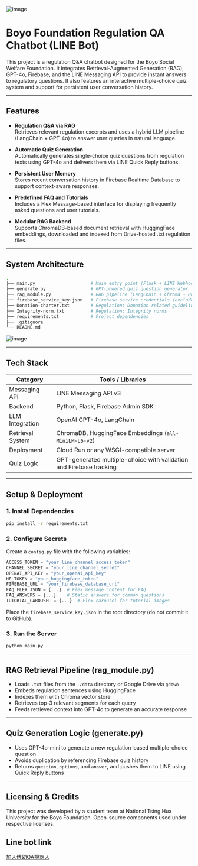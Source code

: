 ![image](https://github.com/user-attachments/assets/3f6867d4-3ede-40d4-ae46-3053226398db)
# Boyo Foundation Regulation QA Chatbot (LINE Bot)

This project is a regulation Q&A chatbot designed for the Boyo Social Welfare Foundation. It integrates Retrieval-Augmented Generation (RAG), GPT-4o, Firebase, and the LINE Messaging API to provide instant answers to regulatory questions. It also features an interactive multiple-choice quiz system and support for persistent user conversation history.

---

## Features

- **Regulation Q&A via RAG**  
  Retrieves relevant regulation excerpts and uses a hybrid LLM pipeline (LangChain + GPT-4o) to answer user queries in natural language.

- **Automatic Quiz Generation**  
  Automatically generates single-choice quiz questions from regulation texts using GPT-4o and delivers them via LINE Quick Reply buttons.

- **Persistent User Memory**  
  Stores recent conversation history in Firebase Realtime Database to support context-aware responses.

- **Predefined FAQ and Tutorials**  
  Includes a Flex Message-based interface for displaying frequently asked questions and user tutorials.

- **Modular RAG Backend**  
  Supports ChromaDB-based document retrieval with HuggingFace embeddings, downloaded and indexed from Drive-hosted .txt regulation files.

---

## System Architecture

```bash
.
├── main.py                     # Main entry point (Flask + LINE Webhook)
├── generate.py                 # GPT-powered quiz question generator
├── rag_module.py               # RAG pipeline (LangChain + Chroma + HuggingFace + OpenAI)
├── firebase_service_key.json   # Firebase service credentials (excluded from version control)
├── Donation-charter.txt        # Regulation: Donation-related guidelines
├── Integrity-norm.txt          # Regulation: Integrity norms
├── requirements.txt            # Project dependencies
├── .gitignore
└── README.md
```
![image](https://github.com/user-attachments/assets/8a5918f7-257f-4f3a-bb3b-296bb037cffc)



---

## Tech Stack

| Category | Tools / Libraries |
|---------|-------------------|
| Messaging API | LINE Messaging API v3 |
| Backend | Python, Flask, Firebase Admin SDK |
| LLM Integration | OpenAI GPT-4o, LangChain |
| Retrieval System | ChromaDB, HuggingFace Embeddings (`all-MiniLM-L6-v2`) |
| Deployment | Cloud Run or any WSGI-compatible server |
| Quiz Logic | GPT-generated multiple-choice with validation and Firebase tracking |

---

## Setup & Deployment

### 1. Install Dependencies

```bash
pip install -r requirements.txt
```

### 2. Configure Secrets

Create a `config.py` file with the following variables:

```python
ACCESS_TOKEN = "your_line_channel_access_token"
CHANNEL_SECRET = "your_line_channel_secret"
OPENAI_API_KEY = "your_openai_api_key"
HF_TOKEN = "your_huggingface_token"
FIREBASE_URL = "your_firebase_database_url"
FAQ_FLEX_JSON = {...}  # Flex message content for FAQ
FAQ_ANSWERS = {...}    # Static answers for common questions
TUTORIAL_CAROUSEL = {...}  # Flex carousel for tutorial images
```

Place the `firebase_service_key.json` in the root directory (do not commit it to GitHub).

### 3. Run the Server

```bash
python main.py
```

---

## RAG Retrieval Pipeline (rag_module.py)

- Loads `.txt` files from the `./data` directory or Google Drive via `gdown`
- Embeds regulation sentences using HuggingFace
- Indexes them with Chroma vector store
- Retrieves top-3 relevant segments for each query
- Feeds retrieved context into GPT-4o to generate an accurate response

---

## Quiz Generation Logic (generate.py)

- Uses GPT-4o-mini to generate a new regulation-based multiple-choice question
- Avoids duplication by referencing Firebase quiz history
- Returns `question`, `options`, and `answer`, and pushes them to LINE using Quick Reply buttons

---

## Licensing & Credits

This project was developed by a student team at National Tsing Hua University for the Boyo Foundation. Open-source components used under respective licenses.


## Line bot link
[加入博幼QA機器人](https://lin.ee/zl9FBN7)
